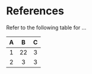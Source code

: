 # References

Refer to the following table for ...

**A**|**B**|**C**
:-----:|:-----:|:-----:
1|22|3
2|3|3